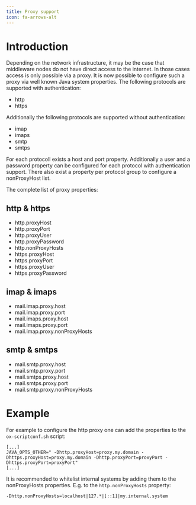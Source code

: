 ```yaml
---
title: Proxy support
icon: fa-arrows-alt
---
```


# Introduction

Depending on the network infrastructure, it may be the case that middleware nodes do not have direct access to the internet.
In those cases access is only possible via a proxy. It is now possible to configure such a proxy via well known Java system properties.
The following protocols are supported with authentication:

* http
* https

Additionally the following protocols are supported without authentication:

* imap
* imaps
* smtp
* smtps

For each protocoll exists a host and port property. Additionally a user and a password property can be configured for each protocol with authentication support.
There also exist a property per protocol group to configure a nonProxyHost list.

The complete list of proxy properties:

## http & https
* http.proxyHost
* http.proxyPort
* http.proxyUser
* http.proxyPassword
* http.nonProxyHosts
* https.proxyHost
* https.proxyPort
* https.proxyUser
* https.proxyPassword

## imap & imaps
* mail.imap.proxy.host
* mail.imap.proxy.port
* mail.imaps.proxy.host
* mail.imaps.proxy.port
* mail.imap.proxy.nonProxyHosts

## smtp & smtps
* mail.smtp.proxy.host
* mail.smtp.proxy.port
* mail.smtps.proxy.host
* mail.smtps.proxy.port
* mail.smtp.proxy.nonProxyHosts

# Example

For example to configure the http proxy one can add the properties to the `ox-scriptconf.sh` script:

```
[...]
JAVA_OPTS_OTHER=" -Dhttp.proxyHost=proxy.my.domain -Dhttps.proxyHost=proxy.my.domain -Dhttp.proxyPort=proxyPort -Dhttps.proxyPort=proxyPort"
[...]
```

It is recommended to whitelist internal systems by adding them to the nonProxyHosts properties. E.g. to the `http.nonProxyHosts` property:

```
-Dhttp.nonProxyHosts=localhost|127.*|[::1]|my.internal.system
```
